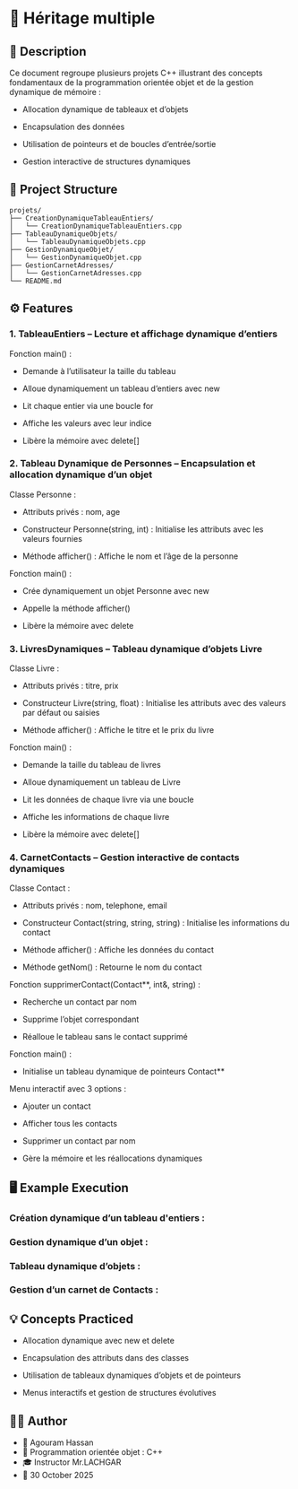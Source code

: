
# 🧮 Héritage multiple

## 📘 Description

Ce document regroupe plusieurs projets C++ illustrant des concepts fondamentaux de la programmation orientée objet et de la gestion dynamique de mémoire :

- Allocation dynamique de tableaux et d’objets

- Encapsulation des données

- Utilisation de pointeurs et de boucles d’entrée/sortie

- Gestion interactive de structures dynamiques

## 📂 Project Structure
````
projets/
├── CreationDynamiqueTableauEntiers/
│   └── CreationDynamiqueTableauEntiers.cpp
├── TableauDynamiqueObjets/
│   └── TableauDynamiqueObjets.cpp
├── GestionDynamiqueObjet/
│   └── GestionDynamiqueObjet.cpp
├── GestionCarnetAdresses/
│   └── GestionCarnetAdresses.cpp
└── README.md
````


## ⚙️ Features

### **1.** TableauEntiers – Lecture et affichage dynamique d’entiers
Fonction main() :

- Demande à l’utilisateur la taille du tableau

- Alloue dynamiquement un tableau d’entiers avec new

- Lit chaque entier via une boucle for

- Affiche les valeurs avec leur indice

- Libère la mémoire avec delete[]


### **2.** Tableau Dynamique de Personnes – Encapsulation et allocation dynamique d’un objet
Classe Personne :

- Attributs privés : nom, age

- Constructeur Personne(string, int) : Initialise les attributs avec les valeurs fournies

- Méthode afficher() : Affiche le nom et l’âge de la personne

Fonction main() :

- Crée dynamiquement un objet Personne avec new

- Appelle la méthode afficher()

- Libère la mémoire avec delete

### **3.** LivresDynamiques – Tableau dynamique d’objets Livre
Classe Livre :

- Attributs privés : titre, prix

- Constructeur Livre(string, float) : Initialise les attributs avec des valeurs par défaut ou saisies

- Méthode afficher() : Affiche le titre et le prix du livre

Fonction main() :

- Demande la taille du tableau de livres

- Alloue dynamiquement un tableau de Livre

- Lit les données de chaque livre via une boucle

- Affiche les informations de chaque livre

- Libère la mémoire avec delete[]

### **4.** CarnetContacts – Gestion interactive de contacts dynamiques
Classe Contact :

- Attributs privés : nom, telephone, email

- Constructeur Contact(string, string, string) : Initialise les informations du contact

- Méthode afficher() : Affiche les données du contact

- Méthode getNom() : Retourne le nom du contact

Fonction supprimerContact(Contact**, int&, string) :

- Recherche un contact par nom

- Supprime l’objet correspondant

- Réalloue le tableau sans le contact supprimé

Fonction main() :

- Initialise un tableau dynamique de pointeurs Contact**

Menu interactif avec 3 options :

- Ajouter un contact

- Afficher tous les contacts

- Supprimer un contact par nom

- Gère la mémoire et les réallocations dynamiques
## 🖥️ Example Execution


###  Création dynamique d’un tableau d'entiers :

### Gestion dynamique d’un objet : 

###  Tableau dynamique d’objets :

### Gestion d’un carnet de Contacts :

## 💡 Concepts Practiced

- Allocation dynamique avec new et delete

- Encapsulation des attributs dans des classes

- Utilisation de tableaux dynamiques d’objets et de pointeurs

- Menus interactifs et gestion de structures évolutives

## 🧑‍💻 Author

- 👤 Agouram Hassan
- 🏫 Programmation orientée objet : C++
- 🎓 Instructor	Mr.LACHGAR
- 📅 30	October 2025
